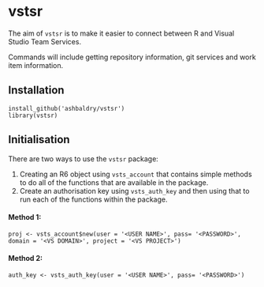 # vstsr

The aim of `vstsr` is to make it easier to connect between R and Visual Studio Team Services.

Commands will include getting repository information, git services and work item information.

## Installation

```
install_github('ashbaldry/vstsr')
library(vstsr)
```

## Initialisation

There are two ways to use the `vstsr` package:
1. Creating an R6 object using `vsts_account` that contains simple methods to do all of the functions that are available in the package.
2. Create an authorisation key using `vsts_auth_key` and then using that to run each of the functions within the package. 

#### Method 1:
```
proj <- vsts_account$new(user = '<USER NAME>', pass= '<PASSWORD>', domain = '<VS DOMAIN>', project = '<VS PROJECT>')
```

#### Method 2:
```
auth_key <- vsts_auth_key(user = '<USER NAME>', pass= '<PASSWORD>')
```
